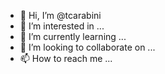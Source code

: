 - 👋 Hi, I’m @tcarabini
- 👀 I’m interested in ...
- 🌱 I’m currently learning ...
- 💞️ I’m looking to collaborate on ...
- 📫 How to reach me ...

<!---
tcarabini/tcarabini is a ✨ special ✨ repository because its `README.md` (this file) appears on your GitHub profile.
You can click the Preview link to take a look at your changes.
--->
